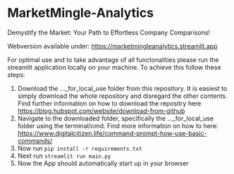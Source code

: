 # MarketMingle-Analytics

Demystify the Market: Your Path to Effortless Company Comparisons!

Webversion available under: https://marketmingleanalytics.streamlit.app

For optimal use and to take advantage of all functonalities please run the streamlit application locally on your machine. To achieve this follow these steps:
1. Download the ..._for_local_use folder from this repository. It is easiest to simply download the whole repository and disregard the other contents. Find further information on how to download the repositry here https://blog.hubspot.com/website/download-from-github
2. Navigate to the downloaded folder, specifically the ..._for_local_use folder using the terminal/cmd. Find more information on how to here: https://www.digitalcitizen.life/command-prompt-how-use-basic-commands/
3. Now run `pip install -r requirements.txt`
4. Next run `streamlit run main.py`
5. Now the App should automatically start up in your browser
